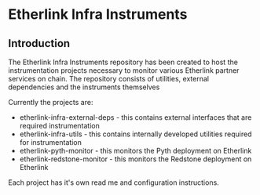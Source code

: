 # Etherlink Infra Instruments 

## Introduction 
The Etherlink Infra Instruments repository has been created to host the instrumentation projects necessary to monitor various Etherlink partner services on chain. The repository consists of utilities, external dependencies and the instruments themselves

Currently the projects are: 
- etherlink-infra-external-deps - this contains external interfaces that are required instrumentation 
- etherlink-infra-utils - this contains internally developed utilities required for instrumentation 
- etherlink-pyth-monitor - this monitors the Pyth deployment on Etherlink 
- etherlink-redstone-monitor - this monitors the Redstone deployment on Etherlink 


Each project has it's own read me and configuration instructions. 
